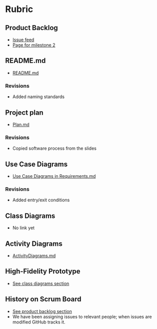 # Rubric

## Product Backlog

* [Issue feed](https://github.com/FourYards/yard-work-marketplace/issues)
* [Page for milestone 2](https://github.com/FourYards/yard-work-marketplace/milestone/1)

## README.md

* [README.md](https://github.com/FourYards/yard-work-marketplace/blob/main/README.md)

### Revisions

* Added naming standards

## Project plan

* [Plan.md](https://github.com/FourYards/yard-work-marketplace/blob/main/docs/Plan.md)

### Revisions

* Copied software process from the slides

## Use Case Diagrams

* [Use Case Diagrams in Requirements.md](https://github.com/FourYards/yard-work-marketplace/blob/main/docs/Requirements.md#users-and-their-goals)

### Revisions

* Added entry/exit conditions

## Class Diagrams

* No link yet

## Activity Diagrams

* [ActivityDiagrams.md](https://github.com/FourYards/yard-work-marketplace/blob/main/docs/ActivityDiagrams.md)

## High-Fidelity Prototype

* [See class diagrams section](#class-diagrams)

## History on Scrum Board

* [See product backlog section](#product-backlog)
* We have been assigning issues to relevant people; when issues are modified GitHub tracks it.

